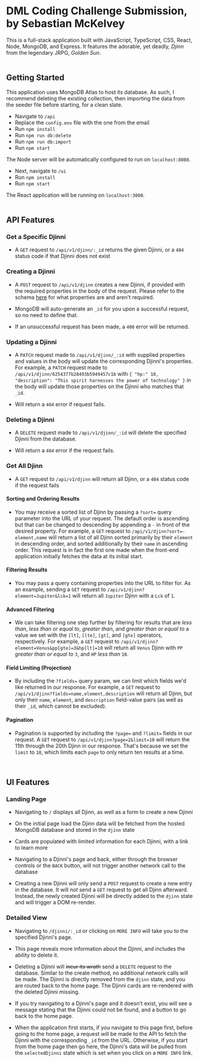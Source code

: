 # DML Coding Challenge Submission, by Sebastian McKelvey

This is a full-stack application built with JavaScript, TypeScript, CSS, React, Node, MongoDB, and Express. It features the adorable, yet deadly, *Djinn* from the legendary JRPG, *Golden Sun*.  
<br>

## Getting Started

This application uses MongoDB Atlas to host its database. As such, I recommend deleting the existing collection, then importing the data from the seeder file before starting, for a clean slate.

- Navigate to `/api` 
- Replace the `config.env` file with the one from the email
- Run `npm install`
- Run `npm run db:delete`
- Run `npm run db:import`
- Run `npm start`

The Node server will be automatically configured to run on `localhost:8080`.

- Next, navigate to `/ui`
- Run `npm install`
- Run `npm start`

The React application will be running on `localhost:3000`.  
<br>

## API Features

### Get a Specific Djinni

- A `GET` request to `/api/v1/djinn/:_id` returns the given Djinni, or a `404` status code if that Djinni does not exist

### Creating a Djinni

- A `POST` request to `/api/v1/djinn` creates a new Djinni, if provided with the required properties in the body of the request. Please refer to the schema [here](./api/src/models/djinniModel.js) for what properties are and aren't required.


- MongoDB will auto-generate an `_id` for you upon a successful request, so no need to define that.


- If an unsuccessful request has been made, a `400` error will be returned.

### Updating a Djinni

- A `PATCH` request made to `/api/v1/djinn/_:id` with supplied properties and values in the body will update the corresponding Djinni's properties. For example, a `PATCH` request made to `/api/v1/djinn/6254377b28493b5949457c1b` with `{ "hp:" 10, "description": "This spirit harnesses the power of technology" }` in the body will update those properties on the Djinni who matches that `_id`.


- Will return a `404` error if request fails.

### Deleting a Djinni

- A `DELETE` request made to `/api/v1/djinn/_:id` will delete the specified Djinni from the database.


- Will return a `404` error if the request fails.


### Get All Djinn

- A `GET` request to `/api/v1/djinn` will return all Djinn, or a `404` status code if the request fails


#### Sorting and Ordering Results

- You may receive a sorted list of Djinn by passing a `?sort=` query parameter into the URL of your request. The default order is ascending but that can be changed to descending by appending a `-` in front of the desired property. For example, a `GET` request to `/api/v1/djinn?sort=-element,name` will return a list of all Djinn sorted primarily by their `element` in descending order, and sorted additionally by their `name` in ascending order. This request is in fact the first one made when the front-end application initially fetches the data at its initial start.


#### Filtering Results

- You may pass a query containing properties into the URL to filter for. As an example, sending a `GET` request to `/api/v1/djinn?element=Jupiter&lck=1` will return all `Jupiter` Djinn with a `Lck` of `1`.

#### Advanced Filtering

- We can take filtering one step further by filtering for results that are *less than*, *less than or equal to*, *greater than*, and *greater than or equal to* a value we set with the `[lt]`, `[lte]`, `[gt]`, and `[gte]` operators, respectively. For example, a `GET` request to `/api/v1/djinn?element=Venus&pp[gte]=3&hp[lt]=10` will return all `Venus` Djinn with `PP` *greater than or equal to* `3`, and `HP` *less than* `10`.

#### Field Limiting (Projection)

- By including the `?fields=` query param, we can limit which fields we'd like returned in our response. For example, a `GET` request to `/api/v1/djinn?fields=name,element,description` will return all Djinn, but only their `name`, `element`, and `description` field-value pairs (as well as their `_id`, which cannot be excluded).


#### Pagination

- Pagination is supported by including the `?page=` and `?limit=` fields in our request. A `GET` request to `/api/v1/djinn?page=2&limit=10` will return the 11th through the 20th Djinn in our response. That's because we set the `limit` to `10`, which limits each `page` to only return ten results at a time.  
<br>



## UI Features

### Landing Page

- Navigating to `/` displays all Djinn, as well as a form to create a new Djinni


- On the initial page load the Djinn data will be fetched from the hosted MongoDB database and stored in the `djinn` state


- Cards are populated with limited information for each Djinni, with a link to learn more


- Navigating to a Djinni's page and back, either through the browser controls or the `BACK` button, will not trigger another network call to the database


- Creating a new Djinni will only send a `POST` request to create a new entry in the database. It will *not* send a `GET` request to get all Djinn afterward. Instead, the newly created Djinni will be directly added to the `djinn` state and will trigger a DOM re-render.



### Detailed View

- Navigating to `/djinni/:_id` or clicking on `MORE INFO` will take you to the specified Djinni's page.


- This page reveals more information about the Djinni, and includes the ability to delete it.


- Deleting a Djinni will ~~incur its wrath~~ send a `DELETE` request to the database. Similar to the create method, no additional network calls will be made. The Djinni is directly removed from the `djinn` state, and you are routed back to the home page. The Djinni cards are re-rendered with the deleted Djinni missing.


- If you try navigating to a Djinni's page and it doesn't exist, you will see a message stating that the Djinni could not be found, and a button to go back to the home page.


- When the application first starts, if you navigate to this page first, before going to the home page, a request will be made to the API to fetch the Djinni with the corresponding `_id` from the URL. Otherwise, if you start from the home page then go here, the Djinni's data will be pulled from the `selectedDjinni` state which is set when you click on a `MORE INFO` link.
